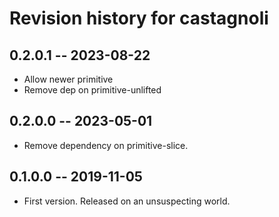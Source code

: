 # Revision history for castagnoli

## 0.2.0.1 -- 2023-08-22

* Allow newer primitive
* Remove dep on primitive-unlifted

## 0.2.0.0 -- 2023-05-01

* Remove dependency on primitive-slice.

## 0.1.0.0 -- 2019-11-05

* First version. Released on an unsuspecting world.
